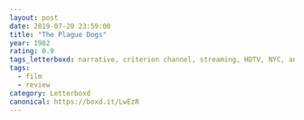 ```yaml
---
layout: post 
date: 2019-07-20 23:59:00
title: "The Plague Dogs"
year: 1982
rating: 0.9
tags_letterboxd: narrative, criterion channel, streaming, HDTV, NYC, animation
tags:
  - film
  - review
category: Letterboxd
canonical: https://boxd.it/LwEzR
---
```

